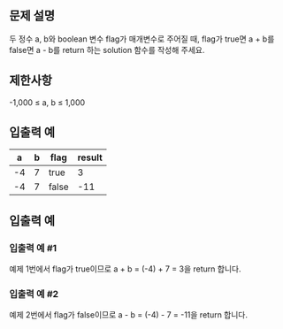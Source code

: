 ## 문제 설명
두 정수 a, b와 boolean 변수 flag가 매개변수로 주어질 때, flag가 true면 a + b를 false면 a - b를 return 하는 solution 함수를 작성해 주세요.

## 제한사항
-1,000 ≤ a, b ≤ 1,000

## 입출력 예
| a | b | flag | result |
| --- | --- | --- | --- |
| -4 | 7 | true | 3 |
| -4 | 7 | false | -11 |

## 입출력 예
### 입출력 예 #1
예제 1번에서 flag가 true이므로 a + b = (-4) + 7 = 3을 return 합니다.

### 입출력 예 #2
예제 2번에서 flag가 false이므로 a - b = (-4) - 7 = -11을 return 합니다.